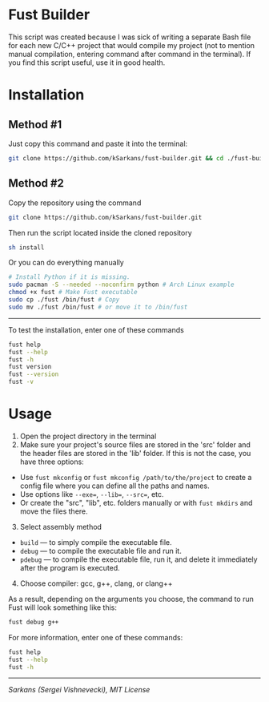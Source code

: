 # Fust Builder
This script was created because I was sick of writing a separate Bash file for each new C/C++ project that would compile my project (not to mention manual compilation, entering command after command in the terminal). If you find this script useful, use it in good health.

# Installation

## Method #1

Just copy this command and paste it into the terminal:

```bash
git clone https://github.com/kSarkans/fust-builder.git && cd ./fust-builder && sh install
```

## Method #2

Copy the repository using the command 

```bash
git clone https://github.com/kSarkans/fust-builder.git
```

Then run the script located inside the cloned repository

```bash
sh install
```

Or you can do everything manually

```bash
# Install Python if it is missing.
sudo pacman -S --needed --noconfirm python # Arch Linux example
chmod +x fust # Make Fust executable
sudo cp ./fust /bin/fust # Copy
sudo mv ./fust /bin/fust # or move it to /bin/fust
```

---

To test the installation, enter one of these commands

```bash
fust help
fust --help
fust -h
fust version
fust --version
fust -v
```

# Usage

1. Open the project directory in the terminal
2. Make sure your project's source files are stored in the 'src' folder and the header files are stored in the 'lib' folder. If this is not the case, you have three options:
- Use `fust mkconfig` or `fust mkconfig /path/to/the/project` to create a config file where you can define all the paths and names.
- Use options like `--exe=`, `--lib=`, `--src=`, etc.
- Or create the "src", "lib", etc. folders manually or with `fust mkdirs` and move the files there.
3. Select assembly method
- `build` — to simply compile the executable file.
- `debug` — to compile the executable file and run it.
- `pdebug` — to compile the executable file, run it, and delete it immediately after the program is executed.
4. Сhoose compiler: gcc, g++, clang, or clang++

As a result, depending on the arguments you choose, the command to run Fust will look something like this:

```bash
fust debug g++
```

For more information, enter one of these commands:

```bash
fust help
fust --help
fust -h
```

---

*Sarkans (Sergei Vishnevecki), MIT License*
